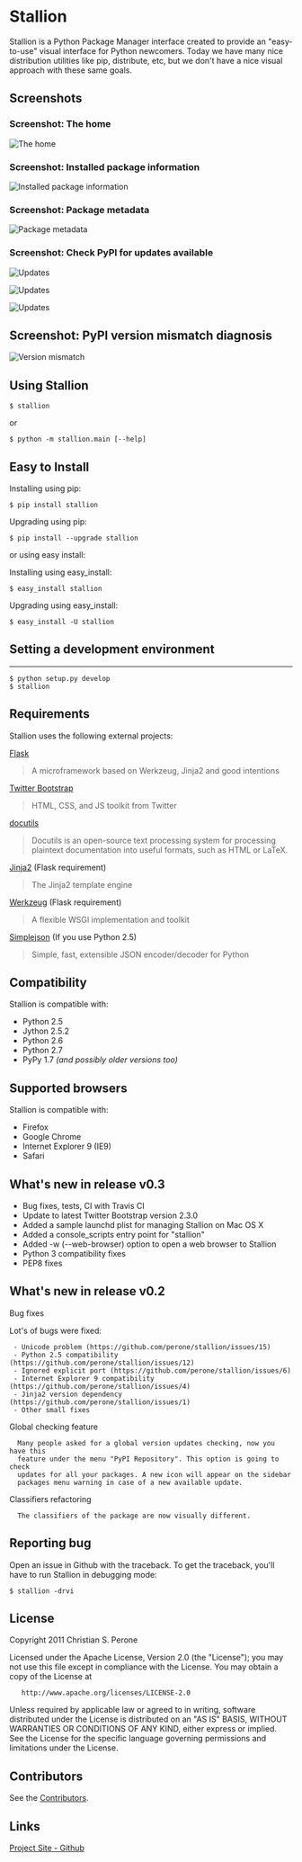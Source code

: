 # Stallion

Stallion is a Python Package Manager interface created to provide an "easy-to-use" visual interface
for Python newcomers. Today we have many nice distribution utilities like pip, distribute, etc, but
we don't have a nice visual approach with these same goals. 

## Screenshots

### Screenshot: The home

![The home](http://pyevolve.sourceforge.net/wordpress/wp-content/uploads/2011/12/main_page.png)

### Screenshot: Installed package information

![Installed package information](http://pyevolve.sourceforge.net/wordpress/wp-content/uploads/2011/12/distr.png)

### Screenshot: Package metadata

![Package metadata](http://pyevolve.sourceforge.net/wordpress/wp-content/uploads/2011/12/metadata.png)

### Screenshot: Check PyPI for updates available

![Updates](http://pyevolve.sourceforge.net/wordpress/wp-content/uploads/2011/12/updates_avail.png)

![Updates](http://pyevolve.sourceforge.net/wordpress/wp-content/uploads/2011/12/updates.png)

![Updates](http://pyevolve.sourceforge.net/wordpress/wp-content/uploads/2011/12/updates2.png)

## Screenshot: PyPI version mismatch diagnosis

![Version mismatch](http://pyevolve.sourceforge.net/wordpress/wp-content/uploads/2011/12/diagnosis.png)

## Using Stallion

    $ stallion

or
   
    $ python -m stallion.main [--help]

## Easy to Install

Installing using pip:

    $ pip install stallion

Upgrading using pip:

    $ pip install --upgrade stallion

or using easy install:

Installing using easy_install:

    $ easy_install stallion

Upgrading using easy_install:

    $ easy_install -U stallion

## Setting a development environment
-------------------------------------------------------------------------------

    $ python setup.py develop
    $ stallion

## Requirements

Stallion uses the following external projects:

[Flask](https://github.com/mitsuhiko/flask)

> A microframework based on Werkzeug, Jinja2 and good intentions

[Twitter Bootstrap](https://github.com/twitter/bootstrap)

> HTML, CSS, and JS toolkit from Twitter

[docutils](http://docutils.sourceforge.net/)

> Docutils is an open-source text processing system for processing plaintext documentation
> into useful formats, such as HTML or LaTeX.

[Jinja2](https://github.com/mitsuhiko/jinja2) (Flask requirement)

>The Jinja2 template engine

[Werkzeug](https://github.com/mitsuhiko/werkzeug) (Flask requirement)

> A flexible WSGI implementation and toolkit

[Simplejson](http://pypi.python.org/pypi/simplejson/) (If you use Python 2.5)

> Simple, fast, extensible JSON encoder/decoder for Python

## Compatibility

Stallion is compatible with:

  - Python 2.5
  - Jython 2.5.2
  - Python 2.6
  - Python 2.7
  - PyPy 1.7 *(and possibly older versions too)*

## Supported browsers

Stallion is compatible with:

  - Firefox
  - Google Chrome
  - Internet Explorer 9 (IE9)
  - Safari

## What's new in release v0.3

  - Bug fixes, tests, CI with Travis CI
  - Update to latest Twitter Bootstrap version 2.3.0
  - Added a sample launchd plist for managing Stallion on Mac OS X
  - Added a console_scripts entry point for "stallion"
  - Added -w (--web-browser) option to open a web browser to Stallion
  - Python 3 compatibility fixes
  - PEP8 fixes

## What's new in release v0.2

Bug fixes

   Lot's of bugs were fixed:

     - Unicode problem (https://github.com/perone/stallion/issues/15)
     - Python 2.5 compatibility (https://github.com/perone/stallion/issues/12)
     - Ignored explicit port (https://github.com/perone/stallion/issues/6)
     - Internet Explorer 9 compatibility (https://github.com/perone/stallion/issues/4)
     - Jinja2 version dependency (https://github.com/perone/stallion/issues/1)
     - Other small fixes

   Global checking feature

      Many people asked for a global version updates checking, now you have this
      feature under the menu "PyPI Repository". This option is going to check
      updates for all your packages. A new icon will appear on the sidebar
      packages menu warning in case of a new available update.
   
   Classifiers refactoring

      The classifiers of the package are now visually different.

## Reporting bug

Open an issue in Github with the traceback. To get the traceback, you'll 
have to run Stallion in debugging mode:

    $ stallion -drvi

## License

   Copyright 2011 Christian S. Perone

   Licensed under the Apache License, Version 2.0 (the "License");
   you may not use this file except in compliance with the License.
   You may obtain a copy of the License at

       http://www.apache.org/licenses/LICENSE-2.0

   Unless required by applicable law or agreed to in writing, software
   distributed under the License is distributed on an "AS IS" BASIS,
   WITHOUT WARRANTIES OR CONDITIONS OF ANY KIND, either express or implied.
   See the License for the specific language governing permissions and
   limitations under the License.

## Contributors

  See the [Contributors](https://github.com/perone/stallion/contributors).
  
## Links

[Project Site - Github](https://github.com/perone/stallion)
